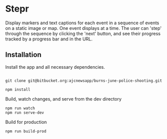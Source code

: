 Stepr
====
Display markers and text captions for each event in a sequence of events on a static image or map. One event displays at a time. The user can 'step' through the sequence by clicking the 'next' button, and see their progress tracked by a progress bar and in the URL. 

Installation
------------
Install the app and all necessary dependencies.
```

git clone git@bitbucket.org:ajcnewsapp/burns-june-police-shooting.git

npm install
```

Build, watch changes, and serve from the dev directory
```
npm run watch
npm run serve-dev
```

Build for production
```
npm run build-prod
```
